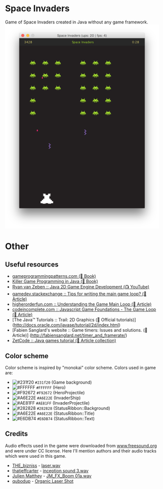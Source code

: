 # Space Invaders
Game of Space Invaders created in Java without any game framework.
![Screenshot](readme-resources/screenshot.png)

# Other

## Useful resources

* [gameprogrammingpatterns.com (📖 Book)](http://gameprogrammingpatterns.com/)
* [Killer Game Programming in Java (📖 Book)](https://www.amazon.com/Killer-Game-Programming-Andrew-Davison/dp/0596007302#immersive-view_1419346106105)
* [Ryan van Zeben :: Java 2D Game Engine Development (📺 YouTube)](https://www.youtube.com/playlist?list=PL8CAB66181A502179)
* [gamedev.stackexchange :: Tips for writing the main game loop? (📄 Article)](http://gamedev.stackexchange.com/questions/651/tips-for-writing-the-main-game-loop)
* [higherorderfun.com :: Understanding the Game Main Loop (📄 Article)](http://higherorderfun.com/blog/2010/08/17/understanding-the-game-main-loop/)
* [codeincomplete.com :: Javascript Game Foundations - The Game Loop (📄 Article)](http://codeincomplete.com/posts/javascript-game-foundations-the-game-loop/)
* [The Java™ Tutorials :: Trail: 2D Graphics (📄 Official tutorials)] (http://docs.oracle.com/javase/tutorial/2d/index.html)
* [Fabien Sanglard's website :: Game timers: Issues and solutions. (📄 Article)] (http://fabiensanglard.net/timer_and_framerate/)
* [ZetCode :: Java games tutorial (📄 Article collection)](http://zetcode.com/tutorials/javagamestutorial/)


## Color scheme
Color scheme is inspired by "monokai" color scheme. Colors used in game are:

* ![#231f20](http://placehold.it/15/231f20/000000?text=+) `#231f20` (Game background)
* ![#FFFFFF](http://placehold.it/15/FFFFFF/000000?text=+) `#FFFFFF` (Hero)
* ![#F92672](http://placehold.it/15/f03c15/000000?text=+) `#F92672` (HeroProjectile)
* ![#A6E22E](http://placehold.it/15/A6E22E/000000?text=+) `#A6E22E` (InvaderShip)
* ![#AE81FF](http://placehold.it/15/AE81FF/000000?text=+) `#AE81FF` (InvaderProjectile)
* ![#282828](http://placehold.it/15/282828/000000?text=+) `#282828` (StatusRibbon::Background)
* ![#A6E22E](http://placehold.it/15/A6E22E/000000?text=+) `#A6E22E` (StatusRibbon::Title)
* ![#E6DB74](http://placehold.it/15/E6DB74/000000?text=+) `#E6DB74` (StatusRibbon::Text)

## Credits
Audio effects used in the game were downloaded from www.freesound.org and were under CC license. Here I'll mention authors and their audio tracks which were used in this game.

* [THE_bizniss](https://www.freesound.org/people/THE_bizniss) - [laser.wav](https://www.freesound.org/people/THE_bizniss/sounds/39459/)
* [thatjeffcarter](https://www.freesound.org/people/thatjeffcarter) - [inception sound 3.wav](https://www.freesound.org/people/thatjeffcarter/sounds/106521)
* [Julien Matthey](https://www.freesound.org/people/Julien%20Matthey) - [JM_FX_Boom 01a.wav](https://www.freesound.org/people/Julien%20Matthey/sounds/201571)
* [qubodup](https://www.freesound.org/people/qubodup) - [Organic Laser Shot](https://www.freesound.org/people/qubodup/sounds/238991)
